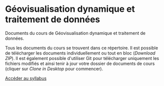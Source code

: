 # Géovisualisation dynamique et traitement de données

Documents du cours de Géovisualisation dynamique et traitement de données.

Tous les documents du cours se trouvent dans ce répertoire. Il est possible de télécharger les documents individuellement ou tout en bloc (*Download ZIP*). ll est également possible d'utiliser Git pour télécharger uniquement les fichiers modifiés et ainsi tenir à jour votre dossier de documents de cours (cliquer sur *Clone in Desktop* pour commencer).

[Accéder au syllabus](https://github.com/christiankaiser/geovis2/blob/master/syllabus.md)

